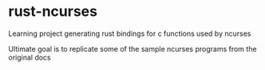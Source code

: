 # rust-ncurses
Learning project generating rust bindings for c functions used by ncurses


Ultimate goal is to replicate some of the sample ncurses programs from the original docs